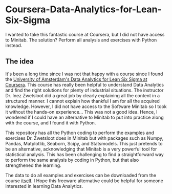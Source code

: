 # Coursera-Data-Analytics-for-Lean-Six-Sigma
I wanted to take this fantastic course at Coursera, but I did not have access to Minitab. The solution? Perform all analysis and exercises with Python instead.

## The idea
It's been a long time since I was not that happy with a course since I found the [University of Amsterdam's Data Analytics for Lean Six Sigma at Coursera](https://www.coursera.org/learn/data-analytics-for-lean-six-sigma?). This course has really been helpful to understand Data Analytics and find the right solutions for plenty of industrial situations. The instructor Dr. Inez Zwetsloot did a great job by clearly explaining all the content in a structured manner. I cannot explain how thankful I am for all the acquired knowledge. However, I did not have access to the Software Minitab so I took it without the hands-on experience... This was not a good idea. Hence, I wondered if I could have an alternative to Minitab to put into practice along with the course, and I found it with Python.

This repository has all the Python coding to perform the examples and exercises Dr. Zwetsloot does in Minitab but with packages such as Numpy, Pandas, Matplotlib, Seaborn,  Scipy, and Statsmodels. This just pretends to be an alternative, acknowledging that Minitab is a very powerful tool for statistical analysis. This has been challenging to find a straightforward way to perform the same analysis by coding in Python, but that also strengthened the learning. 

The data to do all examples and exercises can be downloaded from the course [itself](https://www.coursera.org/learn/data-analytics-for-lean-six-sigma?). I Hope this freeware alternative could be helpful for someone interested in learning Data Analytics.  
